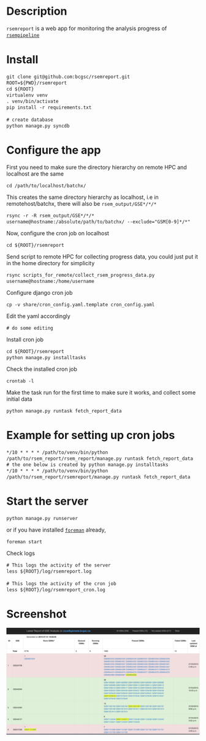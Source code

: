 # Description
`rsemreport` is a web app for monitoring the analysis progress of
[`rsempipeline`](https://github.com/bcgsc/rsem_pipeline "url to
rsem_pipeline")

# Install
    
    git clone git@github.com:bcgsc/rsemreport.git
    ROOT=${PWD}/rsemreport
    cd ${ROOT}
    virtualenv venv
    . venv/bin/activate
    pip install -r requirements.txt

    # create database
    python manage.py syncdb
	
# Configure the app

First you need to make sure the directory hierarchy on remote HPC and localhost
are the same

    cd /path/to/localhost/batchx/

This creates the same directory hierarchy as localhost, i.e in
remotehost/batchx, there will also be `rsem_output/GSE*/*/*`

    rsync -r -R rsem_output/GSE*/*/* username@hostname:/absolute/path/to/batchx/ --exclude="GSM[0-9]*/*"

Now, configure the cron job on localhost

    cd ${ROOT}/rsemreport

Send script to remote HPC for collecting progress data, you could just put it
in the home directory for simplicity

    rsync scripts_for_remote/collect_rsem_progress_data.py username@hostname:/home/username

Configure django cron job

    cp -v share/cron_config.yaml.template cron_config.yaml

Edit the yaml accordingly

    # do some editing

Install cron job

    cd ${ROOT}/rsemreport
    python manage.py installtasks

Check the installed cron job

    crontab -l

Make the task run for the first time to make sure it works, and collect
some initial data

    python manage.py runtask fetch_report_data

# Example for setting up cron jobs

    */10 * * * * /path/to/venv/bin/python /path/to/rsem_report/rsem_report/manage.py runtask fetch_report_data
    # the one below is created by python manage.py installtasks
    */10 * * * * /path/to/venv/bin/python /path/to/rsem_report/rsemreport/manage.py runtask fetch_report_data


# Start the server

    python manage.py runserver

or if you have installed [`foreman`](https://github.com/ddollar/foreman "url to
foreman") already,

    foreman start

Check logs

    # This logs the activity of the server
    less ${ROOT}/log/rsemreport.log

    # This logs the activity of the cron job
    less ${ROOT}/log/rsemreport_cron.log

# Screenshot

![screenshot](https://github.com/bcgsc/rsemreport/blob/master/rsemreport_screen_shot.jpg "screenshot")
